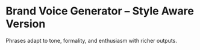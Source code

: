 # Brand Voice Generator – Style Aware Version

Phrases adapt to tone, formality, and enthusiasm with richer outputs.
